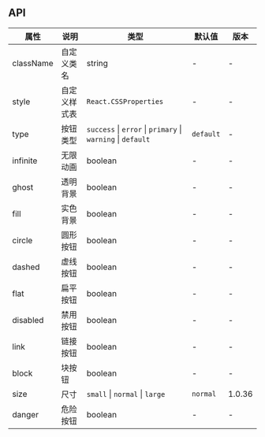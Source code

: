 ## API

| 属性      | 说明         | 类型                                                        | 默认值    | 版本   |
| --------- | ------------ | ----------------------------------------------------------- | --------- | ------ |
| className | 自定义类名   | string                                                      | -         | -      |
| style     | 自定义样式表 | `React.CSSProperties`                                       | -         | -      |
| type      | 按钮类型     | `success` \| `error` \| `primary` \| `warning` \| `default` | `default` | -      |
| infinite  | 无限动画     | boolean                                                     | -         | -      |
| ghost     | 透明背景     | boolean                                                     | -         | -      |
| fill      | 实色背景     | boolean                                                     | -         | -      |
| circle    | 圆形按钮     | boolean                                                     | -         | -      |
| dashed    | 虚线按钮     | boolean                                                     | -         | -      |
| flat      | 扁平按钮     | boolean                                                     | -         | -      |
| disabled  | 禁用按钮     | boolean                                                     | -         | -      |
| link      | 链接按钮     | boolean                                                     | -         | -      |
| block     | 块按钮       | boolean                                                     | -         | -      |
| size      | 尺寸         | `small` \| `normal` \| `large`                              | `normal`  | 1.0.36 |
| danger    | 危险按钮     | boolean                                                     | -         | -      |

